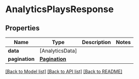 # AnalyticsPlaysResponse

## Properties
Name | Type | Description | Notes
------------ | ------------- | ------------- | -------------
**data** | [AnalyticsData] |  | 
**pagination** | [**Pagination**](Pagination.md) |  | 

[[Back to Model list]](../README.md#documentation-for-models) [[Back to API list]](../README.md#documentation-for-api-endpoints) [[Back to README]](../README.md)


